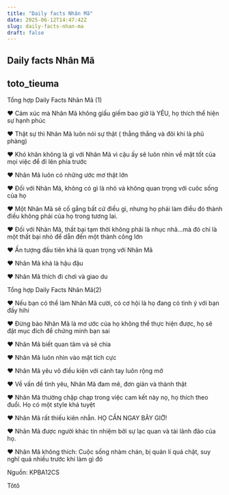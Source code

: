 ```yaml
---
title: "Daily facts Nhân Mã"
date: 2025-06-12T14:47:42Z
slug: daily-facts-nhan-ma
draft: false
---
```


## Daily facts Nhân Mã

## toto_tieuma

Tổng hợp Daily Facts Nhân Mã (1)


	
	

♥ Cảm xúc mà Nhân Mã không giấu giếm bao giờ là YÊU, họ thích thể hiện sự hạnh phúc 
 
♥ Thật sự thì Nhân Mã luôn nói sự thật ( thẳng thắng và đôi khi là phũ phàng)
 
♥ Khó khăn không là gì với Nhân Mã vì cậu ấy sẽ luôn nhìn về mặt tốt của mọi việc để đi lên phía trước
 
♥ Nhân Mã luôn có những ước mơ thật lớn
 
♥ Đối với Nhân Mã, không có gì là nhỏ và không quan trọng với cuôc sống của họ
 
♥ Một Nhân Mã sẽ cố gắng bất cứ điều gì, nhưng họ phải làm điều đó thành điều không phải của họ trong tương lai.
 
♥ Đối với Nhân Mã, thất bại tạm thời không phải là nhục nhã...mà đó chỉ là một thất bại nhỏ để dẫn đến một thành công lớn
 
♥ Ấn tượng đầu tiên khá là quan trọng với Nhân Mã
 
♥ Nhân Mã khá là hậu đậu
 
♥ Nhân Mã thích đi chơi và giao du
 
 
 
Tổng hợp Daily Facts Nhân Mã(2)


	
	

♥ Nếu bạn có thể làm Nhân Mã cười, có cơ hội là họ đang có tình ý với bạn đấy hihi
 
♥ Đừng bảo Nhân Mã là mơ ước của họ không thể thực hiện được, họ sẽ đặt mục đích để chứng minh bạn sai
 
♥ Nhân Mã biết quan tâm và sẻ chia
 
♥ Nhân Mã luôn nhìn vào mặt tích cực
 
♥ Nhân Mã yêu vô điều kiện với cánh tay luôn rộng mở
 
♥ Về vấn đề tình yêu, Nhân Mã đam mê, đơn giản và thành thật
 
♥ Nhân Mã thường chập chạp trong việc cam kết này nọ, họ thích theo đuổi. Họ có một style khá tuyệt
 
♥ Nhân Mã rất thiếu kiên nhẫn. HỌ CẦN NGAY BÂY GIỜ!
 
♥ Nhân Mã được người khác tín nhiệm bởi sự lạc quan và tài lãnh đão của họ.
 
♥ Nhân Mã không thích: Cuộc sống nhàm chán, bị quản lí quá chặt, suy nghĩ quá nhiều trước khi làm gì đó
 
Nguồn: KPBA12CS
 
Tôtô